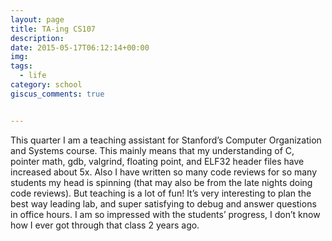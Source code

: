 ```yaml
---
layout: page
title: TA-ing CS107
description:
date: 2015-05-17T06:12:14+00:00
img:
tags:
  - life
category: school
giscus_comments: true


---
```

This quarter I am a teaching assistant for Stanford&#8217;s Computer Organization and Systems course. This mainly means that my understanding of C, pointer math, gdb, valgrind, floating point, and ELF32 header files have increased about 5x. Also I have written so many code reviews for so many students my head is spinning (that may also be from the late nights doing code reviews). But teaching is a lot of fun! It&#8217;s very interesting to plan the best way leading lab, and super satisfying to debug and answer questions in office hours. I am so impressed with the students&#8217; progress, I don&#8217;t know how I ever got through that class 2 years ago.
